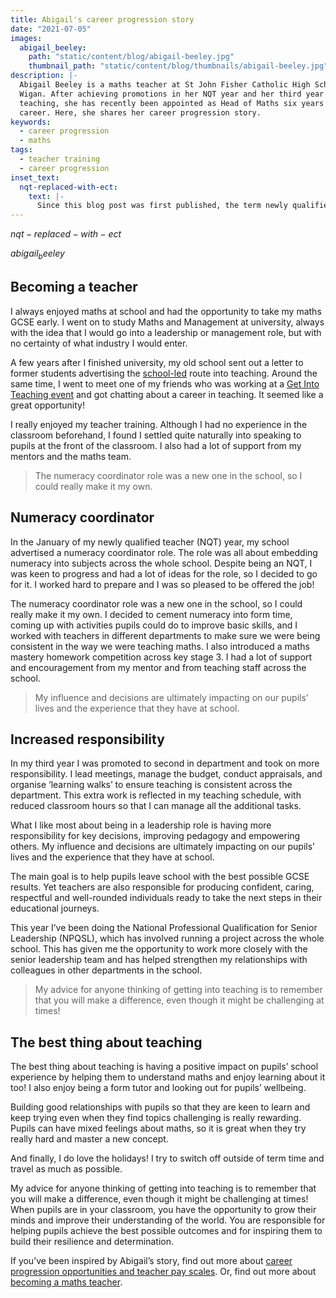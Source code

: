 ```yaml
---
title: Abigail's career progression story
date: "2021-07-05"
images:
  abigail_beeley:
    path: "static/content/blog/abigail-beeley.jpg"
    thumbnail_path: "static/content/blog/thumbnails/abigail-beeley.jpg"
description: |-
  Abigail Beeley is a maths teacher at St John Fisher Catholic High School in
  Wigan. After achieving promotions in her NQT year and her third year of
  teaching, she has recently been appointed as Head of Maths six years into her
  career. Here, she shares her career progression story.
keywords:
  - career progression
  - maths
tags:
  - teacher training
  - career progression
inset_text:
  nqt-replaced-with-ect:
    text: |-
      Since this blog post was first published, the term newly qualified teacher (NQT) has been replaced with early career teacher (ECT). This describes a teacher in their first two years of teaching.
---
```


$nqt-replaced-with-ect$

$abigail_beeley$

## Becoming a teacher

I always enjoyed maths at school and had the opportunity to take my maths GCSE early. I went on to study Maths and Management at university, always with the idea that I would go into a leadership or management role, but with no certainty of what industry I would enter.

A few years after I finished university, my old school sent out a letter to former students advertising the [school-led](/train-to-be-a-teacher/if-you-have-a-degree) route into teaching. Around the same time, I went to meet one of my friends who was working at a [Get Into Teaching event](/events/about-get-into-teaching-events) and got chatting about a career in teaching. It seemed like a great opportunity!

I really enjoyed my teacher training. Although I had no experience in the classroom beforehand, I found I settled quite naturally into speaking to pupils at the front of the classroom. I also had a lot of support from my mentors and the maths team.

> The numeracy coordinator role was a new one in the school, so I could really make it my own.

## Numeracy coordinator

In the January of my newly qualified teacher (NQT) year, my school advertised a numeracy coordinator role. The role was all about embedding numeracy into subjects across the whole school. Despite being an NQT, I was keen to progress and had a lot of ideas for the role, so I decided to go for it. I worked hard to prepare and I was so pleased to be offered the job!

The numeracy coordinator role was a new one in the school, so I could really make it my own. I decided to cement numeracy into form time, coming up with activities pupils could do to improve basic skills, and I worked with teachers in different departments to make sure we were being consistent in the way we were teaching maths. I also introduced a maths mastery homework competition across key stage 3. I had a lot of support and encouragement from my mentor and from teaching staff across the school.

> My influence and decisions are ultimately impacting on our pupils’ lives and the experience that they have at school.

## Increased responsibility

In my third year I was promoted to second in department and took on more responsibility. I lead meetings, manage the budget, conduct appraisals, and organise ‘learning walks’ to ensure teaching is consistent across the department. This extra work is reflected in my teaching schedule, with reduced classroom hours so that I can manage all the additional tasks.

What I like most about being in a leadership role is having more responsibility for key decisions, improving pedagogy and empowering others. My influence and decisions are ultimately impacting on our pupils’ lives and the experience that they have at school.

The main goal is to help pupils leave school with the best possible GCSE results. Yet teachers are also responsible for producing confident, caring, respectful and well-rounded individuals ready to take the next steps in their educational journeys.

This year I’ve been doing the National Professional Qualification for Senior Leadership (NPQSL), which has involved running a project across the whole school. This has given me the opportunity to work more closely with the senior leadership team and has helped strengthen my relationships with colleagues in other departments in the school.

> My advice for anyone thinking of getting into teaching is to remember that you will make a difference, even though it might be challenging at times!

## The best thing about teaching

The best thing about teaching is having a positive impact on pupils’ school experience by helping them to understand maths and enjoy learning about it too! I also enjoy being a form tutor and looking out for pupils’ wellbeing.

Building good relationships with pupils so that they are keen to learn and keep trying even when they find topics challenging is really rewarding. Pupils can have mixed feelings about maths, so it is great when they try really hard and master a new concept.

And finally, I do love the holidays! I try to switch off outside of term time and travel as much as possible.

My advice for anyone thinking of getting into teaching is to remember that you will make a difference, even though it might be challenging at times! When pupils are in your classroom, you have the opportunity to grow their minds and improve their understanding of the world. You are responsible for helping pupils achieve the best possible outcomes and for inspiring them to build their resilience and determination.

If you’ve been inspired by Abigail’s story, find out more about [career progression opportunities and teacher pay scales](/salaries-and-benefits). Or, find out more about [becoming a maths teacher](/subjects/maths).
